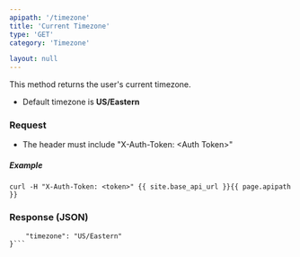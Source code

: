 ```yaml
---
apipath: '/timezone'
title: 'Current Timezone'
type: 'GET'
category: 'Timezone'

layout: null
---
```


This method returns the user's current timezone.
* Default timezone is **US/Eastern**

### Request
* The header must include "X-Auth-Token: \<Auth Token>"

##### Example
`curl -H "X-Auth-Token: <token>" {{ site.base_api_url }}{{ page.apipath }}`

### Response (JSON)
```{
	"timezone": "US/Eastern"
}```
